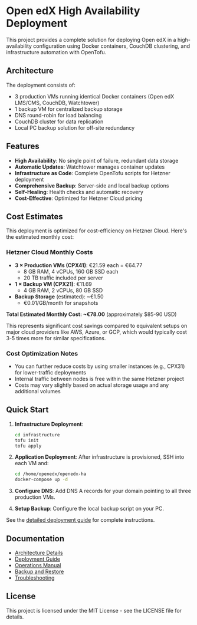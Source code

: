 # Open edX High Availability Deployment

This project provides a complete solution for deploying Open edX in a high-availability configuration using Docker containers, CouchDB clustering, and infrastructure automation with OpenTofu.

## Architecture

The deployment consists of:
- 3 production VMs running identical Docker containers (Open edX LMS/CMS, CouchDB, Watchtower)
- 1 backup VM for centralized backup storage
- DNS round-robin for load balancing
- CouchDB cluster for data replication
- Local PC backup solution for off-site redundancy

## Features

- **High Availability**: No single point of failure, redundant data storage
- **Automatic Updates**: Watchtower manages container updates
- **Infrastructure as Code**: Complete OpenTofu scripts for Hetzner deployment
- **Comprehensive Backup**: Server-side and local backup options
- **Self-Healing**: Health checks and automatic recovery
- **Cost-Effective**: Optimized for Hetzner Cloud pricing

## Cost Estimates

This deployment is optimized for cost-efficiency on Hetzner Cloud. Here's the estimated monthly cost:

### Hetzner Cloud Monthly Costs
- **3 × Production VMs (CPX41)**: €21.59 each = €64.77
  - 8 GB RAM, 4 vCPUs, 160 GB SSD each
  - 20 TB traffic included per server
- **1 × Backup VM (CPX21)**: €11.69
  - 4 GB RAM, 2 vCPUs, 80 GB SSD
- **Backup Storage** (estimated): ~€1.50
  - €0.01/GB/month for snapshots

**Total Estimated Monthly Cost: ~€78.00** (approximately $85-90 USD)

This represents significant cost savings compared to equivalent setups on major cloud providers like AWS, Azure, or GCP, which would typically cost 3-5 times more for similar specifications.

### Cost Optimization Notes
- You can further reduce costs by using smaller instances (e.g., CPX31) for lower-traffic deployments
- Internal traffic between nodes is free within the same Hetzner project
- Costs may vary slightly based on actual storage usage and any additional volumes

## Quick Start

1. **Infrastructure Deployment**:
   ```bash
   cd infrastructure
   tofu init
   tofu apply
   ```

2. **Application Deployment**:
   After infrastructure is provisioned, SSH into each VM and:
   ```bash
   cd /home/openedx/openedx-ha
   docker-compose up -d
   ```

3. **Configure DNS**:
   Add DNS A records for your domain pointing to all three production VMs.

4. **Setup Backup**:
   Configure the local backup script on your PC.

See the [detailed deployment guide](docs/deployment.md) for complete instructions.

## Documentation

- [Architecture Details](docs/architecture.md)
- [Deployment Guide](docs/deployment.md)
- [Operations Manual](docs/operations.md)
- [Backup and Restore](docs/backup.md)
- [Troubleshooting](docs/troubleshooting.md)

## License

This project is licensed under the MIT License - see the LICENSE file for details.


